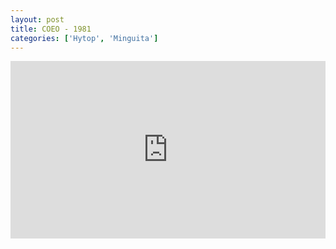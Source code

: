 ```yaml
---
layout: post
title: COEO - 1981
categories: ['Hytop', 'Minguita']
---
```


<style>.embed-container { position: relative; padding-bottom: 56.25%; height: 0; overflow: hidden; max-width: 100%; } .embed-container iframe, .embed-container object, .embed-container embed { position: absolute; top: 0; left: 0; width: 100%; height: 100%; }</style><div class='embed-container'><iframe src='https://www.youtube.com/embed/jJvv180huCA' frameborder='0' allowfullscreen></iframe></div>